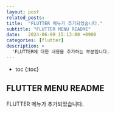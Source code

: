 ```yaml
---
layout: post
related_posts:
title:  "FLUTTER 메뉴가 추가되었습니다."
subtitle: "FLUTTER MENU README"
date:   2024-06-09 15:13:00 +0900
categories: [flutter]
description: >
  'FLUTTER에 대한 내용을 추가하는 부분입니다.
---
```

* toc
{:toc}

## FLUTTER MENU README
FLUTTER 메뉴가 추가되었습니다.
